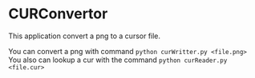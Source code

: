 # CURConvertor
This application convert a png to a cursor file.

You can convert a png with command `python curWritter.py <file.png>`
You also can lookup a cur with the command `python curReader.py <file.cur>`
